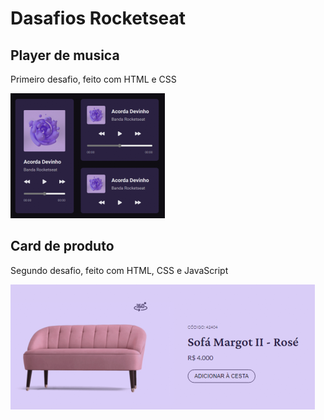 # Dasafios Rocketseat

## Player de musica
Primeiro desafio, feito com HTML e CSS

<img src="images/playerDeMusicaImg.png" />



## Card de produto
Segundo desafio, feito com HTML, CSS e JavaScript

<img src="images/cardDeProdutoImg.png" />